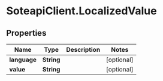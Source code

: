 # SoteapiClient.LocalizedValue

## Properties
Name | Type | Description | Notes
------------ | ------------- | ------------- | -------------
**language** | **String** |  | [optional] 
**value** | **String** |  | [optional] 


